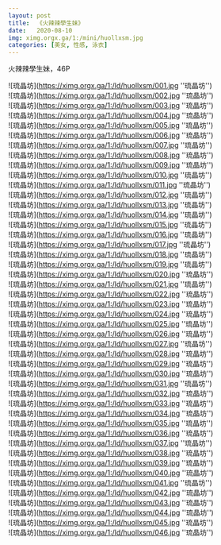 ```yaml
---
layout: post
title:  《火辣辣學生妹》
date:   2020-08-10
img: ximg.orgx.ga/1:/mini/huollxsm.jpg
categories: [美女, 性感, 泳衣]
---
```


火辣辣學生妹，46P

![琉晶坊](https://ximg.orgx.ga/1:/ld/huollxsm/001.jpg ''琉晶坊'') <br>
![琉晶坊](https://ximg.orgx.ga/1:/ld/huollxsm/002.jpg ''琉晶坊'') <br>
![琉晶坊](https://ximg.orgx.ga/1:/ld/huollxsm/003.jpg ''琉晶坊'') <br>
![琉晶坊](https://ximg.orgx.ga/1:/ld/huollxsm/004.jpg ''琉晶坊'') <br>
![琉晶坊](https://ximg.orgx.ga/1:/ld/huollxsm/005.jpg ''琉晶坊'') <br>
![琉晶坊](https://ximg.orgx.ga/1:/ld/huollxsm/006.jpg ''琉晶坊'') <br>
![琉晶坊](https://ximg.orgx.ga/1:/ld/huollxsm/007.jpg ''琉晶坊'') <br>
![琉晶坊](https://ximg.orgx.ga/1:/ld/huollxsm/008.jpg ''琉晶坊'') <br>
![琉晶坊](https://ximg.orgx.ga/1:/ld/huollxsm/009.jpg ''琉晶坊'') <br>
![琉晶坊](https://ximg.orgx.ga/1:/ld/huollxsm/010.jpg ''琉晶坊'') <br>
![琉晶坊](https://ximg.orgx.ga/1:/ld/huollxsm/011.jpg ''琉晶坊'') <br>
![琉晶坊](https://ximg.orgx.ga/1:/ld/huollxsm/012.jpg ''琉晶坊'') <br>
![琉晶坊](https://ximg.orgx.ga/1:/ld/huollxsm/013.jpg ''琉晶坊'') <br>
![琉晶坊](https://ximg.orgx.ga/1:/ld/huollxsm/014.jpg ''琉晶坊'') <br>
![琉晶坊](https://ximg.orgx.ga/1:/ld/huollxsm/015.jpg ''琉晶坊'') <br>
![琉晶坊](https://ximg.orgx.ga/1:/ld/huollxsm/016.jpg ''琉晶坊'') <br>
![琉晶坊](https://ximg.orgx.ga/1:/ld/huollxsm/017.jpg ''琉晶坊'') <br>
![琉晶坊](https://ximg.orgx.ga/1:/ld/huollxsm/018.jpg ''琉晶坊'') <br>
![琉晶坊](https://ximg.orgx.ga/1:/ld/huollxsm/019.jpg ''琉晶坊'') <br>
![琉晶坊](https://ximg.orgx.ga/1:/ld/huollxsm/020.jpg ''琉晶坊'') <br>
![琉晶坊](https://ximg.orgx.ga/1:/ld/huollxsm/021.jpg ''琉晶坊'') <br>
![琉晶坊](https://ximg.orgx.ga/1:/ld/huollxsm/022.jpg ''琉晶坊'') <br>
![琉晶坊](https://ximg.orgx.ga/1:/ld/huollxsm/023.jpg ''琉晶坊'') <br>
![琉晶坊](https://ximg.orgx.ga/1:/ld/huollxsm/024.jpg ''琉晶坊'') <br>
![琉晶坊](https://ximg.orgx.ga/1:/ld/huollxsm/025.jpg ''琉晶坊'') <br>
![琉晶坊](https://ximg.orgx.ga/1:/ld/huollxsm/026.jpg ''琉晶坊'') <br>
![琉晶坊](https://ximg.orgx.ga/1:/ld/huollxsm/027.jpg ''琉晶坊'') <br>
![琉晶坊](https://ximg.orgx.ga/1:/ld/huollxsm/028.jpg ''琉晶坊'') <br>
![琉晶坊](https://ximg.orgx.ga/1:/ld/huollxsm/029.jpg ''琉晶坊'') <br>
![琉晶坊](https://ximg.orgx.ga/1:/ld/huollxsm/030.jpg ''琉晶坊'') <br>
![琉晶坊](https://ximg.orgx.ga/1:/ld/huollxsm/031.jpg ''琉晶坊'') <br>
![琉晶坊](https://ximg.orgx.ga/1:/ld/huollxsm/032.jpg ''琉晶坊'') <br>
![琉晶坊](https://ximg.orgx.ga/1:/ld/huollxsm/033.jpg ''琉晶坊'') <br>
![琉晶坊](https://ximg.orgx.ga/1:/ld/huollxsm/034.jpg ''琉晶坊'') <br>
![琉晶坊](https://ximg.orgx.ga/1:/ld/huollxsm/035.jpg ''琉晶坊'') <br>
![琉晶坊](https://ximg.orgx.ga/1:/ld/huollxsm/036.jpg ''琉晶坊'') <br>
![琉晶坊](https://ximg.orgx.ga/1:/ld/huollxsm/037.jpg ''琉晶坊'') <br>
![琉晶坊](https://ximg.orgx.ga/1:/ld/huollxsm/038.jpg ''琉晶坊'') <br>
![琉晶坊](https://ximg.orgx.ga/1:/ld/huollxsm/039.jpg ''琉晶坊'') <br>
![琉晶坊](https://ximg.orgx.ga/1:/ld/huollxsm/040.jpg ''琉晶坊'') <br>
![琉晶坊](https://ximg.orgx.ga/1:/ld/huollxsm/041.jpg ''琉晶坊'') <br>
![琉晶坊](https://ximg.orgx.ga/1:/ld/huollxsm/042.jpg ''琉晶坊'') <br>
![琉晶坊](https://ximg.orgx.ga/1:/ld/huollxsm/043.jpg ''琉晶坊'') <br>
![琉晶坊](https://ximg.orgx.ga/1:/ld/huollxsm/044.jpg ''琉晶坊'') <br>
![琉晶坊](https://ximg.orgx.ga/1:/ld/huollxsm/045.jpg ''琉晶坊'') <br>
![琉晶坊](https://ximg.orgx.ga/1:/ld/huollxsm/046.jpg ''琉晶坊'') <br>
